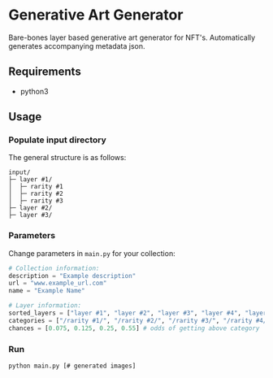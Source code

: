 # Generative Art Generator
Bare-bones layer based generative art generator for NFT's. Automatically generates accompanying metadata json.  
## Requirements
- python3
## Usage
### Populate input directory
The general structure is as follows:  
```
input/
├─ layer #1/
│  ├─ rarity #1
│  ├─ rarity #2
│  ├─ rarity #3
├─ layer #2/
├─ layer #3/
```
### Parameters
Change parameters in ```main.py``` for your collection:
```python
# Collection information:
description = "Example description"
url = "www.example_url.com"
name = "Example Name"

# Layer information:
sorted_layers = ["layer #1", "layer #2", "layer #3", "layer #4", "layer #5", "layer #6"]
categories = ["/rarity #1/", "/rarity #2/", "/rarity #3/", "/rarity #4/"]
chances = [0.075, 0.125, 0.25, 0.55] # odds of getting above category
```
### Run
```
python main.py [# generated images]
```
